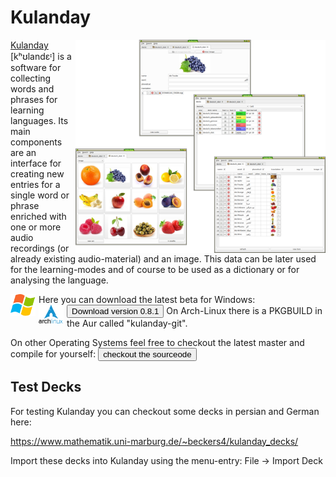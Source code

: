 <!--
# Tambi #
<img src="./img/logo2.png" alt="logo" width="200px" height="200px" align="right">

[Tambi](./tambi.md) [tʰambi] is the main program for studying the bible (and much more).
-->

# Kulanday #
<img src="./img/collage.png" alt="logo" width="400px" height="341px" align="right" style="padding-left: 5px;">

[Kulanday](./kulanday.md) [kʰʊlandɛᶦ] is a software for collecting words and phrases for learning languages. Its main components are an interface for creating new entries for a single word or phrase enriched with one or more audio recordings (or already existing audio-material) and an image. This data can be later used for the learning-modes and of course to be used as a dictionary or for analysing the language. 


<img src="./img/logo_windows.png" alt="logo_windows" width="40px" height="35px" align="left" style="padding-right: 5px;">
Here you can download the latest beta for Windows:
<button type="button" onclick="location='https://github.com/tambi-soft/kulanday/releases/download/v0.8.1/kulanday_0.8.1.zip'">Download version 0.8.1</button>

<img src="./img/logo_archlinux.png" alt="logo_windows" width="40px" height="30px" align="left" style="padding-right: 5px;">
On Arch-Linux there is a PKGBUILD in the Aur called "kulanday-git".

On other Operating Systems feel free to checkout the latest master and compile for yourself:
<button type="button" target="_blank" onclick="window.open('https://github.com/tambi-soft/kulanday')">checkout the sourceode</button>

## Test Decks ##

<!--
For testing Kulanday, you can checkout these decks:

### Farsi ###
<button type="button" onclick="location='http://www.mathematik.uni-marburg.de/~beckers4/kulanday_decks/farsi_kueche.kdeck'">deutsch_fahrzeuge.kdeck</button>

<button type="button" onclick="location='http://www.mathematik.uni-marburg.de/~beckers4/kulanday_decks/farsi_obst.kdeck'">deutsch_fahrzeuge.kdeck</button>

<button type="button" onclick="location='http://www.mathematik.uni-marburg.de/~beckers4/kulanday_decks/farsi_tiere.kdeck'">deutsch_fahrzeuge.kdeck</button>

### German ###
<button type="button" onclick="location='http://www.mathematik.uni-marburg.de/~beckers4/kulanday_decks/deutsch_fahrzeuge.kdeck'">deutsch_fahrzeuge.kdeck</button>

<button type="button" onclick="location='http://www.mathematik.uni-marburg.de/~beckers4/kulanday_decks/deutsch_gebaudeteile.kdeck'">deutsch_gebaudeteile.kdeck</button>

<button type="button" onclick="location='http://www.mathematik.uni-marburg.de/~beckers4/kulanday_decks/deutsch_gemuese.kdeck'">deutsch_gemuese.kdeck</button>

<button type="button" onclick="location='http://www.mathematik.uni-marburg.de/~beckers4/kulanday_decks/deutsch_kueche.kdeck'">deutsch_kueche.kdeck</button>

<button type="button" onclick="location='http://www.mathematik.uni-marburg.de/~beckers4/kulanday_decks/deutsch_lebensmittel.kdeck'">deutsch_lebensmittel.kdeck</button>

<button type="button" onclick="location='http://www.mathematik.uni-marburg.de/~beckers4/kulanday_decks/deutsch_obst.kdeck'">deutsch_obst.kdeck</button>

<button type="button" onclick="location='http://www.mathematik.uni-marburg.de/~beckers4/kulanday_decks/deutsch_verben.kdeck'">deutsch_verben.kdeck</button>

<button type="button" onclick="location='http://www.mathematik.uni-marburg.de/~beckers4/kulanday_decks/deutsch_konjugation.kdeck'">deutsch_konjugation.kdeck</button>
-->
For testing Kulanday you can checkout some decks in persian and German here:

https://www.mathematik.uni-marburg.de/~beckers4/kulanday_decks/

Import these decks into Kulanday using the menu-entry: File -> Import Deck

